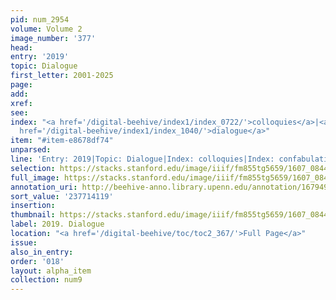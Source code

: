```yaml
---
pid: num_2954
volume: Volume 2
image_number: '377'
head:
entry: '2019'
topic: Dialogue
first_letter: 2001-2025
page:
add:
xref:
see:
index: "<a href='/digital-beehive/index1/index_0722/'>colloquies</a>|<a href='/digital-beehive/index1/index_0782/'>confabulation</a>|<a
  href='/digital-beehive/index1/index_1040/'>dialogue</a>"
item: "#item-e8678df74"
unparsed:
line: 'Entry: 2019|Topic: Dialogue|Index: colloquies|Index: confabulation|Index: dialogue|#item-e8678df74'
selection: https://stacks.stanford.edu/image/iiif/fm855tg5659/1607_0844/339,4119,2867,384/full/0/default.jpg
full_image: https://stacks.stanford.edu/image/iiif/fm855tg5659/1607_0844/full/full/0/default.jpg
annotation_uri: http://beehive-anno.library.upenn.edu/annotation/1679493637462
sort_value: '237714119'
insertion:
thumbnail: https://stacks.stanford.edu/image/iiif/fm855tg5659/1607_0844/339,4119,600,180/250,/0/default.jpg
label: 2019. Dialogue
location: "<a href='/digital-beehive/toc/toc2_367/'>Full Page</a>"
issue:
also_in_entry:
order: '018'
layout: alpha_item
collection: num9
---
```

